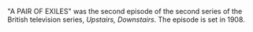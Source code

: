 "A PAIR OF EXILES" was the second episode of the second series of the British television series, _Upstairs, Downstairs_. The episode is set in 1908.
